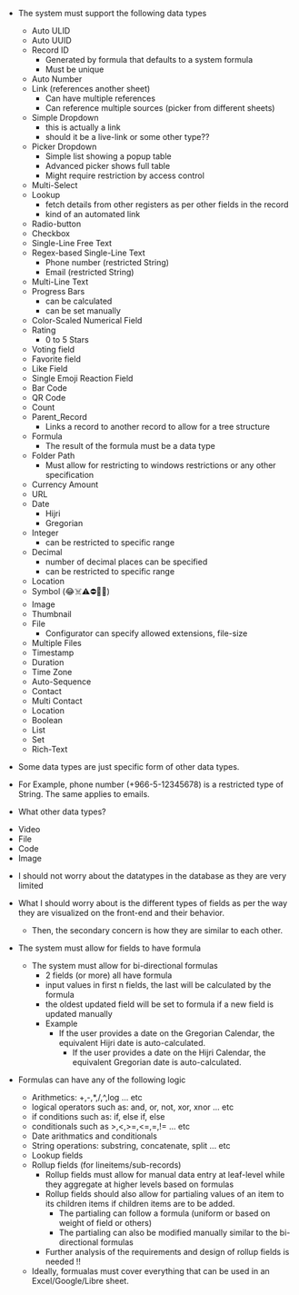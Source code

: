 - The system must support the following data types
	- Auto ULID
	- Auto UUID
	- Record ID
		- Generated by formula that defaults to a system formula
		- Must be unique
	- Auto Number
	- Link (references another sheet)
		- Can have multiple references
		- Can reference multiple sources (picker from different sheets)
	- Simple Dropdown
		- this is actually a link
		- should it be a live-link or some other type??
	- Picker Dropdown
		- Simple list showing a popup table
		- Advanced picker shows full table
		- Might require restriction by access control
	- Multi-Select
	- Lookup
		- fetch details from other registers as per other fields in the record
		- kind of an automated link
	- Radio-button
	- Checkbox
	- Single-Line Free Text
	- Regex-based Single-Line Text
		- Phone number (restricted String)
		- Email (restricted String)
	- Multi-Line Text
	- Progress Bars
		- can be calculated
		- can be set manually
	- Color-Scaled Numerical Field
	- Rating
		- 0 to 5 Stars
	- Voting field
	- Favorite field
	- Like Field
	- Single Emoji Reaction Field
	- Bar Code
	- QR Code
	- Count
	- Parent_Record
		- Links a record to another record to allow for a tree structure
	- Formula
		- The result of the formula must be a data type
	- Folder Path
		- Must allow for restricting to windows restrictions or any other specification
	- Currency Amount
	- URL
	- Date
		- Hijri
		- Gregorian
	- Integer
		- can be restricted to specific range
	- Decimal
		- number of decimal places can be specified
		- can be restricted to specific range
	- Location
	- Symbol (😂☠️⚠️⛔️🚫🔄)
	- Image
	- Thumbnail
	- File
		- Configurator can specify allowed extensions, file-size
	- Multiple Files
	- Timestamp
	- Duration
	- Time Zone
	- Auto-Sequence
	- Contact
	- Multi Contact
	- Location
	- Boolean
	- List
	- Set
	- Rich-Text




- Some data types are just specific form of other data types.
+ For Example, phone number (+966-5-12345678) is a restricted type of String. The same applies to emails.

- What other data types?
+ Video
+ File
+ Code
+ Image




- I should not worry about the datatypes in the database as they are very limited
- What I should worry about is the different types of fields as per the way they are visualized on the front-end and their behavior.
	- Then, the secondary concern is how they are similar to each other.


- The system must allow for fields to have formula
	- The system must allow for bi-directional formulas
		- 2 fields (or more) all have formula
		- input values in first n fields, the last will be calculated by the formula
		- the oldest updated field will be set to formula if a new field is updated manually
		- Example
			- If the user provides a date on the Gregorian Calendar, the equivalent Hijri date is auto-calculated.
				- If the user provides a date on the Hijri Calendar, the equivalent Gregorian date is auto-calculated.

- Formulas can have any of the following logic
	- Arithmetics: +,-,*,/,^,log ... etc
	- logical operators such as: and, or, not, xor, xnor ... etc
	- if conditions such as: if, else if, else
	- conditionals such as >,<,>=,<=,=,!= ... etc
	- Date arithmatics and conditionals
	- String operations: substring, concatenate, split ... etc
	- Lookup fields
	- Rollup fields (for lineitems/sub-records)
		- Rollup fields must allow for manual data entry at leaf-level while they aggregate at higher levels based on formulas
		- Rollup fields should also allow for partialing values of an item to its children items if children items are to be added.
			- The partialing can follow a formula (uniform or based on weight of field or others)
			- The partialing can also be modified manually similar to the bi-directional formulas
		- Further analysis of the requirements and design of rollup fields is needed !!
	- Ideally, formualas must cover everything that can be used in an Excel/Google/Libre sheet.
